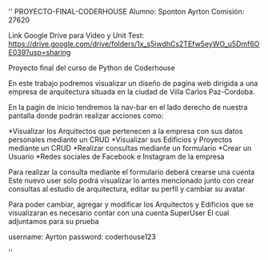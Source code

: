 ''
PROYECTO-FINAL-CODERHOUSE
Alumno: Sponton Ayrton
Comisión: 27620

Link Google Drive para Video y Unit Test: https://drive.google.com/drive/folders/1x_s5iwdhCs2TEfw5eyWO_u5Dmf6OE039?usp=sharing

Proyecto final del curso de Python de Coderhouse

En este trabajo podremos visualizar un diseño de pagina web dirigida a una empresa de arquitectura situada en la ciudad de Villa Carlos Paz-Cordoba.

En la pagin de inicio tendremos la nav-bar en el lado derecho de nuestra pantalla donde podrán realizar acciones como:

*Visualizar los Arquitectos que pertenecen a la empresa con sus datos personales mediante un CRUD
*Visualizar sus Edificios y Proyectos mediante un CRUD
*Realizar consultas mediante un formulario
*Crear un Usuario
*Redes sociales de Facebook e Instagram de la empresa

Para realizar la consulta mediante el formulario deberá crearse una cuenta
Este nuevo user solo podrá visualizar lo antes mencionado junto con crear consultas al estudio de arquitectura, editar su perfil y cambiar su avatar

Para poder cambiar, agregar y modificar los Arquitectos y Edificios que se visualizaran es necesario contar con una cuenta SuperUser
El cual adjuntamos para su prueba

username: Ayrton
password: coderhouse123


''
